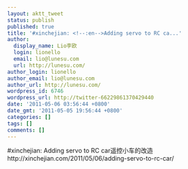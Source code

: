 ```yaml
---
layout: aktt_tweet
status: publish
published: true
title: '#xinchejian: <!--:en-->Adding servo to RC ca...'
author:
  display_name: Lio李欧
  login: lionello
  email: lio@lunesu.com
  url: http://lunesu.com/
author_login: lionello
author_email: lio@lunesu.com
author_url: http://lunesu.com/
wordpress_id: 6746
wordpress_url: http://twitter-66229861370429440
date: '2011-05-06 03:56:44 +0800'
date_gmt: '2011-05-05 19:56:44 +0800'
categories: []
tags: []
comments: []
---
```

<p>#xinchejian: <!--:en-->Adding servo to RC car<!--:--><!--:zh-->遥控小车的改造<!--:--> http://xinchejian.com/2011/05/06/adding-servo-to-rc-car/</p>
